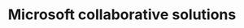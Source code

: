 ---
deprecated: true
title: Microsoft collaborative solutions
slug: microsoft-collaborative-solutions
excertp: All you need to know about Microsoft collaborative solutions
order: 07
---